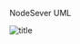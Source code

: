 ﻿NodeSever UML 

![title](https://github.com/kimkyeongnam/2020-Call-for-Code/blob/master/NodeServer/nodeSeverUML.png)
